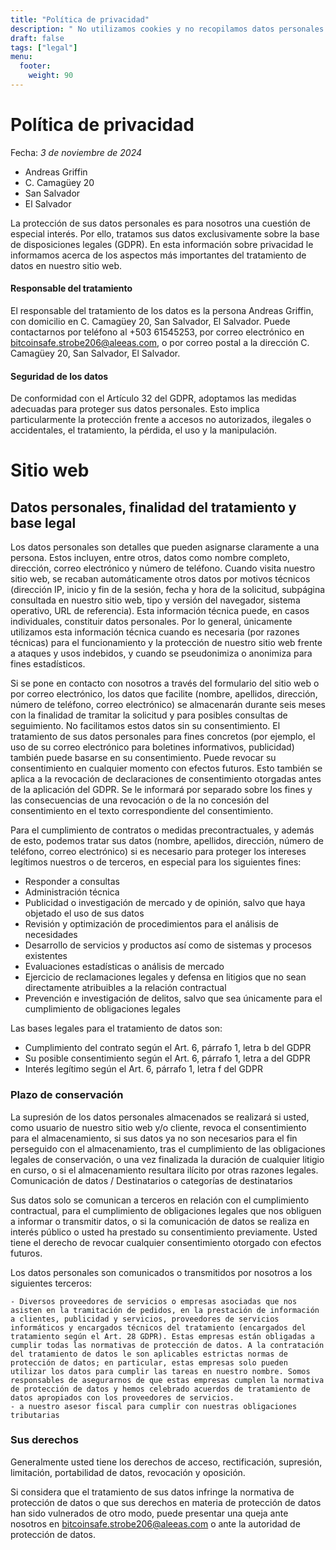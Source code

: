 ```yaml
---
title: "Política de privacidad"
description: " No utilizamos cookies y no recopilamos datos personales."
draft: false
tags: ["legal"]
menu:
  footer:
    weight: 90
---
```


# Política de privacidad
Fecha: *3 de noviembre de 2024*


- Andreas Griffin
- C. Camagüey 20
- San Salvador
- El Salvador

La protección de sus datos personales es para nosotros una cuestión de especial interés. Por ello, tratamos sus datos exclusivamente sobre la base de disposiciones legales (GDPR). En esta información sobre privacidad le informamos acerca de los aspectos más importantes del tratamiento de datos en nuestro sitio web.

#### Responsable del tratamiento

El responsable del tratamiento de los datos es la persona Andreas Griffin, con domicilio en C. Camagüey 20, San Salvador, El Salvador. Puede contactarnos por teléfono al +503 61545253, por correo electrónico en bitcoinsafe.strobe206@aleeas.com, o por correo postal a la dirección C. Camagüey 20, San Salvador, El Salvador.
#### Seguridad de los datos

De conformidad con el Artículo 32 del GDPR, adoptamos las medidas adecuadas para proteger sus datos personales. Esto implica particularmente la protección frente a accesos no autorizados, ilegales o accidentales, el tratamiento, la pérdida, el uso y la manipulación.
# Sitio web

## Datos personales, finalidad del tratamiento y base legal

Los datos personales son detalles que pueden asignarse claramente a una persona. Estos incluyen, entre otros, datos como nombre completo, dirección, correo electrónico y número de teléfono. Cuando visita nuestro sitio web, se recaban automáticamente otros datos por motivos técnicos (dirección IP, inicio y fin de la sesión, fecha y hora de la solicitud, subpágina consultada en nuestro sitio web, tipo y versión del navegador, sistema operativo, URL de referencia). Esta información técnica puede, en casos individuales, constituir datos personales. Por lo general, únicamente utilizamos esta información técnica cuando es necesaria (por razones técnicas) para el funcionamiento y la protección de nuestro sitio web frente a ataques y usos indebidos, y cuando se pseudonimiza o anonimiza para fines estadísticos.

Si se pone en contacto con nosotros a través del formulario del sitio web o por correo electrónico, los datos que facilite (nombre, apellidos, dirección, número de teléfono, correo electrónico) se almacenarán durante seis meses con la finalidad de tramitar la solicitud y para posibles consultas de seguimiento. No facilitamos estos datos sin su consentimiento. El tratamiento de sus datos personales para fines concretos (por ejemplo, el uso de su correo electrónico para boletines informativos, publicidad) también puede basarse en su consentimiento. Puede revocar su consentimiento en cualquier momento con efectos futuros. Esto también se aplica a la revocación de declaraciones de consentimiento otorgadas antes de la aplicación del GDPR. Se le informará por separado sobre los fines y las consecuencias de una revocación o de la no concesión del consentimiento en el texto correspondiente del consentimiento.

Para el cumplimiento de contratos o medidas precontractuales, y además de esto, podemos tratar sus datos (nombre, apellidos, dirección, número de teléfono, correo electrónico) si es necesario para proteger los intereses legítimos nuestros o de terceros, en especial para los siguientes fines:

   - Responder a consultas
   - Administración técnica
   - Publicidad o investigación de mercado y de opinión, salvo que haya objetado el uso de sus datos
   - Revisión y optimización de procedimientos para el análisis de necesidades
   - Desarrollo de servicios y productos así como de sistemas y procesos existentes
   - Evaluaciones estadísticas o análisis de mercado
   - Ejercicio de reclamaciones legales y defensa en litigios que no sean directamente atribuibles a la relación contractual
   - Prevención e investigación de delitos, salvo que sea únicamente para el cumplimiento de obligaciones legales

Las bases legales para el tratamiento de datos son:

   - Cumplimiento del contrato según el Art. 6, párrafo 1, letra b del GDPR
   - Su posible consentimiento según el Art. 6, párrafo 1, letra a del GDPR
   - Interés legítimo según el Art. 6, párrafo 1, letra f del GDPR

### Plazo de conservación

La supresión de los datos personales almacenados se realizará si usted, como usuario de nuestro sitio web y/o cliente, revoca el consentimiento para el almacenamiento, si sus datos ya no son necesarios para el fin perseguido con el almacenamiento, tras el cumplimiento de las obligaciones legales de conservación, o una vez finalizada la duración de cualquier litigio en curso, o si el almacenamiento resultara ilícito por otras razones legales.
Comunicación de datos / Destinatarios o categorías de destinatarios

Sus datos solo se comunican a terceros en relación con el cumplimiento contractual, para el cumplimiento de obligaciones legales que nos obliguen a informar o transmitir datos, o si la comunicación de datos se realiza en interés público o usted ha prestado su consentimiento previamente. Usted tiene el derecho de revocar cualquier consentimiento otorgado con efectos futuros.

Los datos personales son comunicados o transmitidos por nosotros a los siguientes terceros:

    - Diversos proveedores de servicios o empresas asociadas que nos asisten en la tramitación de pedidos, en la prestación de información a clientes, publicidad y servicios, proveedores de servicios informáticos y encargados técnicos del tratamiento (encargados del tratamiento según el Art. 28 GDPR). Estas empresas están obligadas a cumplir todas las normativas de protección de datos. A la contratación del tratamiento de datos le son aplicables estrictas normas de protección de datos; en particular, estas empresas solo pueden utilizar los datos para cumplir las tareas en nuestro nombre. Somos responsables de asegurarnos de que estas empresas cumplen la normativa de protección de datos y hemos celebrado acuerdos de tratamiento de datos apropiados con los proveedores de servicios.
    - a nuestro asesor fiscal para cumplir con nuestras obligaciones tributarias

### Sus derechos

Generalmente usted tiene los derechos de acceso, rectificación, supresión, limitación, portabilidad de datos, revocación y oposición.

Si considera que el tratamiento de sus datos infringe la normativa de protección de datos o que sus derechos en materia de protección de datos han sido vulnerados de otro modo, puede presentar una queja ante nosotros en bitcoinsafe.strobe206@aleeas.com o ante la autoridad de protección de datos.
